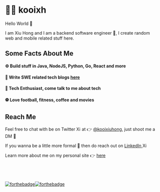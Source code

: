 # 👨‍💻 kooixh
Hello World 👋 

I am Xiu Hong and I am a backend software engineer 🚀, I create random web and mobile related stuff here.

## Some Facts About Me
#### ⚙️ Build stuff in Java, NodeJS, Python, Go, React and more
#### 📝 Write SWE related tech blogs [here](https://blog.kooixiuhong.com/)
#### 📱 Tech Enthusiast, come talk to me about tech 
#### ⚽️ Love football, fitness, coffee and movies 


## Reach Me
Feel free to chat with be on Twitter <img alt="Xiu Hong | Twitter" width="14px" src="https://cdn.jsdelivr.net/npm/simple-icons@v3/icons/twitter.svg" /> at 👉 [@kooixiuhong](https://twitter.com/kooixiuhong), just shoot me a DM 📨

If you wanna be a little more formal 👔 then do reach out on [LinkedIn   <img alt="Xiu Hong's LinkedIn" width="14px" src="https://cdn.jsdelivr.net/npm/simple-icons@v3/icons/linkedin.svg" />](https://www.linkedin.com/in/kooixh/) 

Learn more about me on my personal site 👉 [here](https://kooixiuhong.com)

## <br> 

[![forthebadge](https://forthebadge.com/images/badges/built-with-love.svg)](https://forthebadge.com)[![forthebadge](https://forthebadge.com/images/badges/for-you.svg)](https://forthebadge.com)
